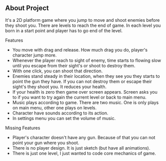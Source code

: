 ## About Project

It's a 2D platform game where you jump to move and shoot enemies before they shoot you. There are levels to reach the end of game. In each level you born in a start point
and player has to go end of the level.

Features
- You move with drag and release. How much drag you do, player's character jump more.
- Whenever the player reach to sight of enemy, time starts to flowing slow until you escape from their sight's or shoot to destroy them.
- With one click, you can shoot that direction.
- Enemies stand steady in their location, when they see you they starts to point the gun they have. If you can not destroy them or escape their sight's they shoot you. It reduces your health.
- If your health is zero then game over screen appears. Screen asks you to if you want to try again the current level or back to main menu.
- Music plays according to game. There are two music. One is only plays on main menu, other one plays on levels.
- Character have sounds according to its action.
- In settings menu you can set the volume of music.

Missing Features
- Player's character doesn't have any gun. Because of that you can not point your gun where you shoot.
- There is no player design. It is just sketch (but have all animations).
- There is just one level, I just wanted to code core mechanics of game.
